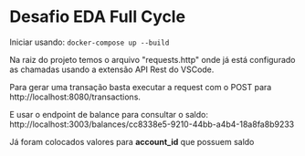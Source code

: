 # Desafio EDA Full Cycle

Iniciar usando:
`docker-compose up --build`

Na raiz do projeto temos o arquivo "requests.http" onde já está configurado as chamadas usando a extensão API Rest do VSCode.

Para gerar uma transação basta executar a request com o POST para http://localhost:8080/transactions.

E usar o endpoint de balance para consultar o saldo:
http://localhost:3003/balances/cc8338e5-9210-44bb-a4b4-18a8fa8b9233

Já foram colocados valores para **account_id** que possuem saldo